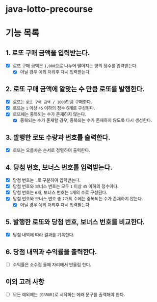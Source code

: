 # java-lotto-precourse

# 기능 목록

## 1. 로또 구매 금액을 입력받는다.

-[x] 로또 구매 금액은 `1,000`으로 나누어 떨어지는 양의 정수를 입력받는다.
    -[x] 아닐 경우 예외 처리후 다시 입력받는다.

## 2. 로또 구매 금액에 알맞는 수 만큼 로또를 발행한다.

-[x] 로또는 `로또 구매 금액 / 1000`만큼 구매한다.
-[x] 로또는 `1` 이상 `45` 이하의 정수 6개로 구성된다.
-[x] 로또에는 중복되는 수가 존재하지 않는다.
    -[x] 중복되는 수가 존재할 경우, 중복되는 수가 존재하지 않도록 다시 생성한다.

## 3. 발행한 로또 수량과 번호를 출력한다.

-[x] 로또는 오름차순 순서로 정렬하여 출력한다.

## 4. 당첨 번호, 보너스 번호를 입력받는다.
-[x] 당첨 번호는 `,`로 구분하여 입력받는다.
-[x] 당첨 번호와 보너스 번호는 모두 `1` 이상 `45` 이하의 정수이다.
-[x] 당첨 번호는 `6`개, 보너스 번호는 `1`개의 수로 구성된다.
-[x] 당첨 번호와 보너스 번호 총 `7`개의 수에는 중복되는 수가 존재하지 않는다.
    -[x] 아닐 경우 예외 처리후 다시 입력받는다.

## 5. 발행한 로또와 당첨 번호, 보너스 번호를 비교한다.

-[x] 당첨 내역에 따라 결과를 기록한다.

## 6. 당첨 내역과 수익률을 출력한다.

-[ ] 수익률은 소수점 둘째 자리에서 반올림 한다.

## 이외 고려 사항

-[ ] 모든 예외에는 `[ERROR]`로 시작하는 에러 문구를 출력해야 한다.